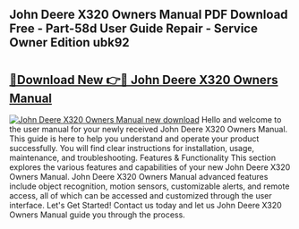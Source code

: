 ## John Deere X320 Owners Manual PDF Download Free - Part-58d User Guide Repair - Service Owner Edition ubk92

# <h2><a href="http://bc3733.oget.top/?id=John+Deere+X320+Owners+Manual">🔗Download New 👉🔴 John Deere X320 Owners Manual</a></h2>

[![John Deere X320 Owners Manual new download](https://i.imgur.com/5g1atiW.png)](http://bc3733.oget.top/?id=John+Deere+X320+Owners+Manual)
Hello and welcome to the user manual for your newly received John Deere X320 Owners Manual. This guide is here to help you understand and operate your product successfully. You will find clear instructions for installation, usage, maintenance, and troubleshooting. Features & Functionality This section explores the various features and capabilities of your new John Deere X320 Owners Manual. John Deere X320 Owners Manual advanced features include object recognition, motion sensors, customizable alerts, and remote access, all of which can be accessed and customized through the user interface. Let's Get Started! Contact us today and let us John Deere X320 Owners Manual guide you through the process.
